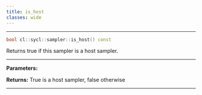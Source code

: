 ```yaml
---
title: is_host
classes: wide
---
```



---

```cpp
bool cl::sycl::sampler::is_host() const
```


Returns true if this sampler is a host sampler. 


---
**Parameters:**

**Returns:** True is a host sampler, false otherwise 

---
